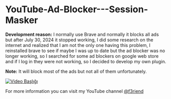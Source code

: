# YouTube-Ad-Blocker---Session-Masker

**Development reason:** I normally use Brave and normally it blocks all ads but after July 30, 2024 it stopped working, I did some research on the internet and realized that I am not the only one having this problem, I reinstalled brave to see if maybe I was up to date but the ad blocker was no longer working, so I searched for some ad blockers on google web store and if I log in they were not working, so I decided to develop my own plugin.

**Note:** It will block most of the ads but not all of them unfortunately.

[![Video Başlığı](https://img.youtube.com/vi/fB8TyLTD7EE/0.jpg)](https://www.youtube.com/watch?v=fB8TyLTD7EE)


For more information you can visit my YouTube channel <a href="https://www.youtube.com/channel/UCG7kNddY8k9g30UerQqVw7w" target="_blank" title="YouTube Channel">@f3riend</a>
